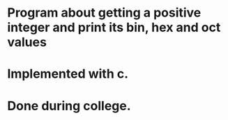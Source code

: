 # Program about getting a positive integer and print its bin, hex and oct values
# Implemented with c.
# Done during college.
